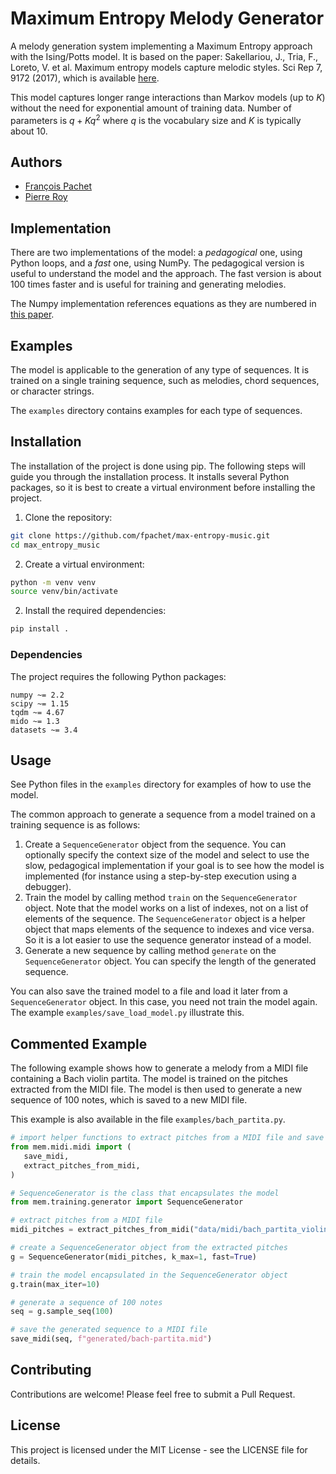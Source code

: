 # Maximum Entropy Melody Generator

A melody generation system implementing a Maximum Entropy approach with the Ising/Potts model.
It is based on the paper:
Sakellariou, J., Tria, F., Loreto, V. et al. Maximum entropy models capture melodic styles. Sci Rep 7, 9172 (2017), which is available [here](https://www.nature.com/articles/s41598-017-08028-4).

This model captures longer range interactions than Markov models (up to $K$) without the need for exponential amount of training data.
Number of parameters is $q + Kq^2$ where $q$ is the vocabulary size and $K$ is typically about 10.

## Authors
- [François Pachet](https://github.com/fpachet)
- [Pierre Roy](https://github.com/roypie)
 
## Implementation

There are two implementations of the model: a _pedagogical_ one, using Python loops, and a _fast_ one, using NumPy. The pedagogical version is useful to understand the model and the approach. The fast version is about 100 times faster and is useful for training and generating melodies.

The Numpy implementation references equations as they are numbered in [this paper](
https://static-content.springer.com/esm/art%3A10.1038%2Fs41598-017-08028-4/MediaObjects/41598_2017_8028_MOESM49_ESM.pdf).

## Examples

The model is applicable to the generation of any type of sequences. It is trained on a single training sequence, such as melodies, chord sequences,
or character strings.

The `examples` directory contains examples for each type of sequences.

## Installation

The installation of the project is done using pip. The following steps will guide you through the installation process. It installs several Python 
packages, so it is best to create a virtual environment before installing the project.

1. Clone the repository:
```bash
git clone https://github.com/fpachet/max-entropy-music.git
cd max_entropy_music
```

2. Create a virtual environment:
```bash
python -m venv venv
source venv/bin/activate
```

2. Install the required dependencies:
```bash
pip install .
```

### Dependencies

The project requires the following Python packages:

    numpy ~= 2.2
    scipy ~= 1.15
    tqdm ~= 4.67
    mido ~= 1.3
    datasets ~= 3.4

## Usage

See Python files in the `examples` directory for examples of how to use the model.

The common approach to generate a sequence from a model trained on a training sequence is as follows:

1. Create a `SequenceGenerator` object from the sequence. You can optionally specify the context size of the model and select to use the slow, 
   pedagogical implementation if your goal is to see how the model is implemented (for instance using a step-by-step execution using a debugger).
2. Train the model by calling method `train` on the `SequenceGenerator` object. Note that the model works on a list of indexes, not on a list of 
   elements of the sequence. The `SequenceGenerator` object is a helper object that maps elements of the sequence to indexes and vice versa. So it 
   is a lot easier to use the sequence generator instead of a model.
3. Generate a new sequence by calling method `generate` on the `SequenceGenerator` object. You can specify the length of the generated sequence.

You can also save the trained model to a file and load it later from a `SequenceGenerator` object. In this case, you need not train the model 
again.  The example `examples/save_load_model.py` illustrate this.

## Commented Example

The following example shows how to generate a melody from a MIDI file containing a Bach violin partita. The model is trained on the pitches extracted from the MIDI file. The model is then used to generate a new sequence of 100 notes, which is saved to a new MIDI file.

This example is also available in the file `examples/bach_partita.py`.

```python
# import helper functions to extract pitches from a MIDI file and save a MIDI file
from mem.midi.midi import (
   save_midi,
   extract_pitches_from_midi,
)

# SequenceGenerator is the class that encapsulates the model
from mem.training.generator import SequenceGenerator

# extract pitches from a MIDI file
midi_pitches = extract_pitches_from_midi("data/midi/bach_partita_violin.mid")

# create a SequenceGenerator object from the extracted pitches
g = SequenceGenerator(midi_pitches, k_max=1, fast=True)

# train the model encapsulated in the SequenceGenerator object
g.train(max_iter=10)

# generate a sequence of 100 notes
seq = g.sample_seq(100)

# save the generated sequence to a MIDI file
save_midi(seq, f"generated/bach-partita.mid")
```

## Contributing

Contributions are welcome! Please feel free to submit a Pull Request.

## License

This project is licensed under the MIT License - see the LICENSE file for details.
